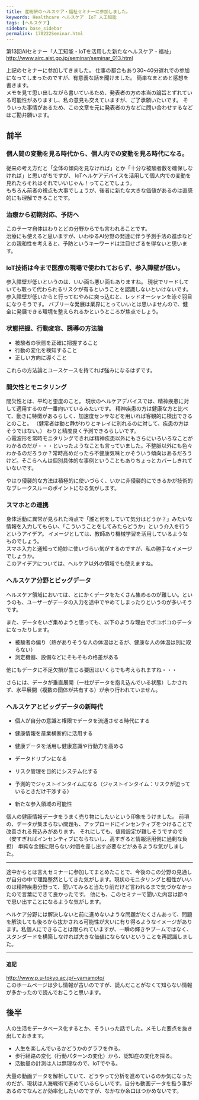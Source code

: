 ```yaml
---
title: 産総研のヘルスケア・福祉セミナーに参加しました。
keywords: Healthcare ヘルスケア　IoT 人工知能
tags: [ヘルスケア]
sidebar: base_sidebar
permalink: 170222Seminar.html
---
```


第13回AIセミナー「人工知能・IoTを活用した新たなヘルスケア・福祉」
http://www.airc.aist.go.jp/seminar/seminar_013.html

上記のセミナーに参加してきました。
仕事の都合もあり30~40分遅れでの参加になってしまったのですが、有意義な話を聞けました。
簡単なまとめと感想を書きます。  
メモを見て思い出しながら書いているため、発表者の方の本当の論旨とずれている可能性がありますし、私の意見も交えていますが、ご了承願いたいです。
そういった事情があるため、この文章を元に発表者の方などに問い合わせするなどはご勘弁願います。

## 前半

### 個人間の変動を見る時代から、個人内での変動を見る時代になる。
従来の考え方だと「全体の傾向を見なければ」とか「十分な被験者数を確保しなければ」と思いがちですが、
IoTヘルケアデバイスを活用して個人内での変動を見れたらそれはそれでいいじゃん！ってことでしょう。  
もちろん前者の視点も大事でしょうが、後者に新たな大きな価値があるのは直感的にも理解できることです。

### 治療から初期対応、予防へ
このテーマ自体はわりとどの分野からでも言われることです。  
治療にも使えると思いますが、いわゆるAI分野の発達に伴う予測手法の進歩などとの親和性を考えると、予防というキーワードは注目せざるを得ないと思います。

### IoT技術は今まで医療の現場で使われておらず、参入障壁が低い。
参入障壁が低いというのは、いい面も悪い面もありますね。
現状でリードしていても取って代わられるリスクが有るということを認識しないといけないです。
参入障壁が低いからと行ってむやみに突っ込むと、レッドオーシャンを泳ぐ羽目になりそうです。
バブリーな発展は業界にとっていいとは思いませんので、健全に発展できる環境を整えられるかというところが焦点でしょう。

### 状態把握、行動変容、誘導の方法論
- 被験者の状態を正確に把握すること  
- 行動の変化を検知すること  
- 正しい方向に導くこと  

これらの方法論とユースケースを持てれば強みになるはずです。  

### 間欠性とモニタリング
間欠性とは、平均と歪度のこと。
現状のヘルケアデバイスでは、精神疾患に対して適用するのが一番向いているみたいです。
精神疾患の方は健康な方と比べて、動きに特徴があるらしく、加速度センサなどを用いれば客観的に検出できるとのこと。
（健常者は動と静がわりとキレイに別れるのに対して、疾患の方はそうではない。）
わりと精度良く予測できるらしいです。  
心電波形を常時モニタリングできれば精神疾患以外にもさらにいろいろなことがわかるのだが・・・といったようなことも言っていました。不整脈以外にも色々わかるのだろうか？常時高めだったら不健康気味とかそういう傾向はあるだろうけど。そこらへんは個別具体的な事例ということもありちょっとカバーしきれていないです。  

やはり侵襲的な方法は積極的に使いづらく、いかに非侵襲的にできるかが技術的なブレークスルーのポイントになる気がします。  

### スマホとの連携
身体活動に異常が見られた時点で「誰と何をしていて気分はどうか？」みたいな情報を入力してもらい、「こういうことをしてみたらどうか」という介入を行うというアイデア。
イメージとしては、教師あり機械学習を活用しているようなものでしょう。  
スマホ入力と通知って絶妙に使いづらい気がするのですが、私の勝手なイメージでしょうか。  
このアイデアについては、ヘルケア以外の領域でも使えますね。  

### ヘルスケア分野とビッグデータ
ヘルスケア領域においては、とにかくデータをたくさん集めるのが難しい。というのも、ユーザーがデータの入力を途中でやめてしまったりというのが多いそうです。  

また、データをいざ集めようと思っても、以下のような理由でボコボコのデータになったりします。  
- 被験者の偏り（熱がありそうな人の体温はとるが、健康な人の体温は別に取らない）
- 測定機器、設備などにそもそもの格差がある

他にもデータに不足欠損が生じる要因はいくらでも考えられますね・・・

さらには、データが垂直展開（一社がデータを抱え込んでいる状態）しかされず、水平展開（複数の団体が共有する）が余り行われていません。

### ヘルスケアとビッグデータの新時代

- 個人が自分の意識と権限でデータを流通させる時代にする
- 健康情報を産業横断的に活用する
- 健康データを活用し健康意識や行動力を高める


- データドリブンになる
- リスク管理を目的にシステム化する
- 予測的でジャストインタイムになる（ジャストインタイム：リスクが迫っているときだけ干渉する）
- 新たな参入領域の可能性

個人の健康情報データをうまく売り物にしたいという印象をうけました。
前項の、データが集まらない問題も、アップロードにインセンティブをつけることで改善される見込みがあります。
それにしても、値段設定が難しそうですので（安すぎればインセンティブにならないし、高すぎると情報活用側に過剰な負担）
単純な金銭に限らない対価を差し出す必要などがあるような気がしました。

---

途中からとは言えセミナーに参加してまとめたことで、今後のこの分野の見通しが自分の中で理路整然としてきた気がします。現状のモニタリングと相性がいいのは精神疾患分野って、聞いてみると当たり前だけど言われるまで気づかなかったので言葉にできて良かったです。
他にも、このセミナーで聞いた内容は節々で思い出すことになるような気がします。    

ヘルケア分野には解決しないと前に進めないような問題がたくさんあって、問題を解決しても後ろから抜かされる可能性が大いに有り得るようなイメージがあります。私個人にできることは限られていますが、一瞬の輝きやブームではなく、スタンダードを構築しなければ大きな価値にならないということを再認識しました。

---

#### 追記

http://www.p.u-tokyo.ac.jp/~yamamoto/  
このホームページは少し情報が古いのですが、読んだことがなくて知らない情報が多かったので読んでおこうと思います。

## 後半

人の生活をデータベース化するとか、そういった話でした。メモした要点を抜き出しておきます。  

- 人生を楽しんでいるかどうかのグラフを作る。
- 歩行経路の変化（行動パターンの変化）から、認知症の変化を探る。
- 活動量の計測は人は無理なので、IoTでやる。

大量の動画データを解析していて、どうやって分析を進めているのか気になったのだが、現状は人海戦術で進めているらしいです。自分も動画データを扱う事があるのでなんとか効率化したいのですが、なかなか糸口はつかめないです。
